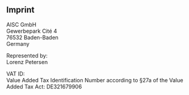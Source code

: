 ## Imprint

AISC GmbH<br />
Gewerbepark Cité 4<br />
76532 Baden-Baden<br />
Germany

Represented by:<br />
Lorenz Petersen

VAT ID:<br />
Value Added Tax Identification Number according to §27a of the Value Added Tax Act: DE321679906
